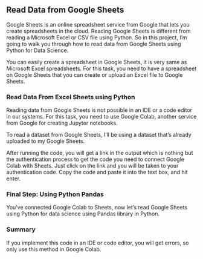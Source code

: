 ## Read Data from Google Sheets

Google Sheets is an online spreadsheet service from Google that lets you create spreadsheets in the cloud. Reading Google Sheets is different from reading a Microsoft Excel or CSV file using Python. So in this project, I’m going to walk you through how to read data from Google Sheets using Python for Data Science.

You can easily create a spreadsheet in Google Sheets, it is very same as Microsoft Excel spreadsheets. For this task, you need to have a spreadsheet on Google Sheets that you can create or upload an Excel file to Google Sheets.

### Read Data From Excel Sheets using Python

Reading data from Google Sheets is not possible in an IDE or a code editor in our systems. For this task, you need to use Google Colab, another service from Google for creating Jupyter notebooks.

To read a dataset from Google Sheets, I’ll be using a dataset that’s already uploaded to my Google Sheets.

After running the code, you will get a link in the output which is nothing but the authentication process to get the code you need to connect Google Colab with Sheets. Just click on the link and you will be taken to your authentication code. Copy the code and paste it into the text box, and hit enter.

### Final Step: Using Python Pandas

You’ve connected Google Colab to Sheets, now let’s read Google Sheets using Python for data science using Pandas library in Python.

### Summary

If you implement this code in an IDE or code editor, you will get errors, so only use this method in Google Colab.